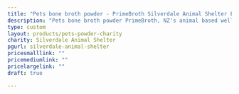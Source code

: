```yaml
---
title: "Pets bone broth powder - PrimeBroth Silverdale Animal Shelter Fundraiser"
description: "Pets bone broth powder PrimeBroth, NZ's animal based wellness drink for pets"
type: custom
layout: products/pets-powder-charity
charity: Silverdale Animal Shelter
pgurl: silverdale-animal-shelter
pricesmalllink: ""
pricemediumlink: ""
pricelargelink: ""
draft: true

---
```

